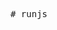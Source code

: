 <pre>
# runjs
<script type="text/javascript">
var _Qma = {
			v 		: ( +new Date / ( 1000 ) ) >> 0,
			alias 	: {
				main 			: 'script/test',
				'query' 			: 'script/query',
				'menu.show' 	: 'css/menu.show',

				'mode' 			: 'script/mode'

			},
			types : {
				'menu.show' 		: '.css'
			},
			depends : {
				query : {
					exports 	: 'Qma'
				},
				notice : {
					deps : [ 'listener', 'momery','/runjs/css/notice.css' ]
				},
				'lisa.test' : {
					deps :[
						'css/menu.show.css', 	//菜单
						'css/lisa.test.css', 	// 测试类样式
						'css/common.box.css'  //文件夹样式风格
					]
				},
				'picture.test' : {
					deps : [
						cssUri//'css/picture.common.box.css'  //文件夹样式风格
					]
				}
			}
		}
</script> 
<script type="text/javascript" src="runjs.js" main="main" >
	//require.use( 'main' );
</script>

</pre>
